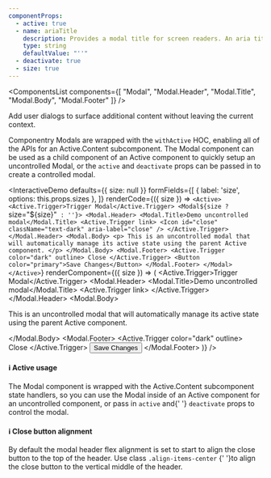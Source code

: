 ```yaml
---
componentProps:
  - active: true
  - name: ariaTitle
    description: Provides a modal title for screen readers. An aria title should be provided for modals without headers or modals that use visual cues to create context.
    type: string
    defaultValue: "''"
  - deactivate: true
  - size: true
---
```


<ComponentsList
  components={[
    "Modal",
    "Modal.Header",
    "Modal.Title",
    "Modal.Body",
    "Modal.Footer"
  ]}
/>

Add user dialogs to surface additional content without leaving the current
context.

Componentry Modals are wrapped with the `withActive` HOC, enabling all of the
APIs for an Active.Content subcomponent. The Modal component can be used as a
child component of an Active component to quickly setup an uncontrolled Modal,
or the `active` and `deactivate` props can be passed in to create a controlled
modal.

<InteractiveDemo
  defaults={{ size: null }}
  formFields={[
    { label: 'size', options: this.props.sizes },
  ]}
  renderCode={({ size }) => `<Active>
  <Active.Trigger>Trigger Modal</Active.Trigger>
  <Modal${size ? ` size="${size}"` : ''}>
    <Modal.Header>
      <Modal.Title>Demo uncontrolled modal</Modal.Title>
      <Active.Trigger link>
        <Icon id="close" className="text-dark" aria-label="close" />
      </Active.Trigger>
    </Modal.Header>
    <Modal.Body>
      <p>
        This is an uncontrolled modal that will automatically manage its active
        state using the parent Active component.
      </p>
    </Modal.Body>
    <Modal.Footer>
      <Active.Trigger color="dark" outline>
        Close
      </Active.Trigger>
      <Button color="primary">Save Changes</Button>
    </Modal.Footer>
  </Modal>
</Active>`}
  renderComponent={({ size }) => (
    <Active>
      <Active.Trigger>Trigger Modal</Active.Trigger>
      <Modal size={size}>
        <Modal.Header>
          <Modal.Title>Demo uncontrolled modal</Modal.Title>
          <Active.Trigger link>
            <Icon id="close" className="text-dark" aria-label="close" />
          </Active.Trigger>
        </Modal.Header>
        <Modal.Body>
          <p>
            This is an uncontrolled modal that will automatically manage its active
            state using the parent Active component.
          </p>
        </Modal.Body>
        <Modal.Footer>
          <Active.Trigger color="dark" outline>
            Close
          </Active.Trigger>
          <Button color="primary">Save Changes</Button>
        </Modal.Footer>
      </Modal>
    </Active>
  )}
/>

<Alert color="info">
  <h4 className="alert-heading">ℹ️ Active usage</h4>
  <div>
    The Modal component is wrapped with the Active.Content subcomponent state
    handlers, so you can use the Modal inside of an Active component for an
    uncontrolled component, or pass in <code>active</code> and{' '}
    <code>deactivate</code> props to control the modal.
  </div>


  <h4 className="alert-heading mt-3">ℹ️ Close button alignment</h4>
  <div>
    By default the modal header flex alignment is set to start to align the close
    button to the top of the header. Use class <code>.align-items-center</code>
    {' '}to align the close button to the vertical middle of the header.
  </div>
</Alert>

<PropsTabs componentProps={componentProps} activeComponent size />
